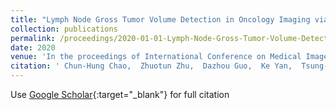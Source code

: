 ```yaml
---
title: "Lymph Node Gross Tumor Volume Detection in Oncology Imaging via Relationship Learning Using Graph Neural Network"
collection: publications
permalink: /proceedings/2020-01-01-Lymph-Node-Gross-Tumor-Volume-Detection-in-Oncology-Imaging-via-Relationship-Learning-Using-Graph-Neural-Network
date: 2020
venue: 'In the proceedings of International Conference on Medical Image Computing and Computer-Assisted Intervention'
citation: ' Chun-Hung Chao,  Zhuotun Zhu,  Dazhou Guo,  Ke Yan,  Tsung-Ying Ho,  Jinzheng Cai,  <b>Adam P Harrison</b>,  Xianghua Ye,  Jing Xiao,  Alan Yuille,  Min Sun,  Le Lu,  Dakai Jin, &quot;Lymph Node Gross Tumor Volume Detection in Oncology Imaging via Relationship Learning Using Graph Neural Network.&quot; In the proceedings of International Conference on Medical Image Computing and Computer-Assisted Intervention, 2020.'
---
```

Use [Google Scholar](https://scholar.google.com/scholar?q=Lymph+Node+Gross+Tumor+Volume+Detection+in+Oncology+Imaging+via+Relationship+Learning+Using+Graph+Neural+Network){:target="_blank"} for full citation